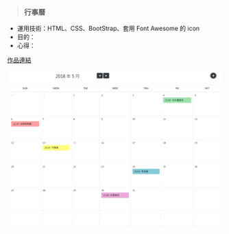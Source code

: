> ### 行事曆 

* 運用技術：HTML、CSS、BootStrap、套用 Font Awesome 的 icon
* 目的：
* 心得：

[作品連結](https://papersblog.azurewebsites.net/%E6%88%91%E7%9A%84%E8%9D%A6%E7%9A%AE%E7%B6%B2%E7%AB%99/)

![Foo](https://raw.githubusercontent.com/paperhuang/BuildSchool-Front-End/master/Pictures/Calendar.png "行事曆")